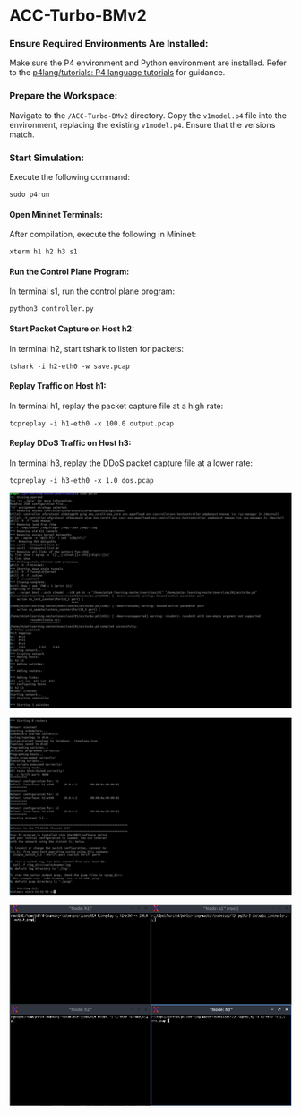 # ACC-Turbo-BMv2

### Ensure Required Environments Are Installed:

Make sure the P4 environment and Python environment are installed. Refer to the [p4lang/tutorials: P4 language tutorials](https://github.com/p4lang/tutorials) for guidance.

### Prepare the Workspace:

Navigate to the `/ACC-Turbo-BMv2` directory. Copy the `v1model.p4` file into the environment, replacing the existing `v1model.p4`. Ensure that the versions match.

### Start  Simulation:

Execute the following command:

```
sudo p4run
```

#### Open Mininet Terminals:

After compilation, execute the following in Mininet:

```
xterm h1 h2 h3 s1
```

#### Run the Control Plane Program:

In terminal s1, run the control plane program:

```
python3 controller.py
```

#### Start Packet Capture on Host h2:

In terminal h2, start tshark to listen for packets:

```
tshark -i h2-eth0 -w save.pcap
```

#### Replay Traffic on Host h1:

In terminal h1, replay the packet capture file at a high rate:

```
tcpreplay -i h1-eth0 -x 100.0 output.pcap
```

#### Replay DDoS Traffic on Host h3:

In terminal h3, replay the DDoS packet capture file at a lower rate:

```
tcpreplay -i h3-eth0 -x 1.0 dos.pcap
```
![alt text](./source/p4run.png)

![alt text](./source/mininet.png)

![alt text](./source/node.png)